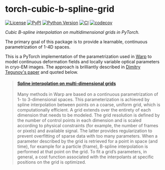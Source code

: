 # torch-cubic-b-spline-grid

[![License](https://img.shields.io/pypi/l/torch-cubic-b-spline-grid.svg?color=green)](https://github.com/alisterburt/torch-cubic-b-spline-grid/raw/main/LICENSE)
[![PyPI](https://img.shields.io/pypi/v/torch-cubic-b-spline-grid.svg?color=green)](https://pypi.org/project/torch-cubic-b-spline-grid)
[![Python Version](https://img.shields.io/pypi/pyversions/torch-cubic-b-spline-grid.svg?color=green)](https://python.org)
[![CI](https://github.com/alisterburt/torch-cubic-b-spline-grid/actions/workflows/ci.yml/badge.svg)](https://github.com/alisterburt/torch-cubic-b-spline-grid/actions/workflows/ci.yml)
[![codecov](https://codecov.io/gh/alisterburt/torch-cubic-b-spline-grid/branch/main/graph/badge.svg)](https://codecov.io/gh/alisterburt/torch-cubic-b-spline-grid)

_Cubic B-spline interpolation on multidimensional grids in PyTorch._

The primary goal of this package is to provide a learnable, continuous
parametrization of 1-4D spaces.

This is a PyTorch implementation of the parametrization used in
[Warp](http://warpem.com/warp/#) to model continuous deformation
fields and locally variable optical parameters in cryo-EM images.
The approach is brilliantly described in
[Dimitry Tegunov's paper](https://doi.org/10.1038/s41592-019-0580-y)
and quoted below.

> #### [Spline interpolation on multi-dimensional grids](https://doi.org/10.1038/s41592-019-0580-y)
> Many methods in Warp are based on a continuous parametrization of 1- to
> 3-dimensional spaces.
> This parameterization is achieved by spline interpolation between points on a coarse,
> uniform grid, which is computationally efficient.
> A grid extends over the entirety of each dimension that needs to be modeled.
> The grid resolution is defined by the number of control points in each dimension
> and is scaled according to physical constraints
> (for example, the number of frames or pixels) and available signal.
> The latter provides regularization to prevent overfitting of sparse data with too many
> parameters.
> When a parameter described by the grid is retrieved for a point in space (and time),
> for example for a particle (frame), B-spline interpolation is performed at that point
> on the grid.
> To fit a grid’s parameters, in general, a cost function associated with the
> interpolants at specific positions on the grid is optimized. 
